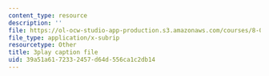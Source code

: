 ```yaml
---
content_type: resource
description: ''
file: https://ol-ocw-studio-app-production.s3.amazonaws.com/courses/8-01sc-classical-mechanics-fall-2016/39a51a6172332457d64d556ca1c2db14_B6a9FaYI730.srt
file_type: application/x-subrip
resourcetype: Other
title: 3play caption file
uid: 39a51a61-7233-2457-d64d-556ca1c2db14
---
```

